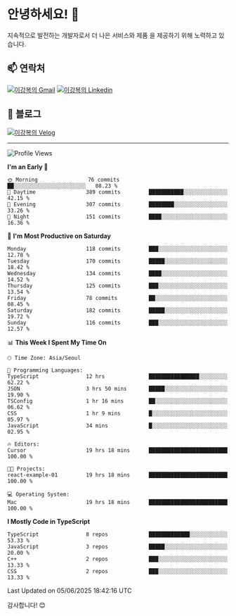# 안녕하세요! 👋

지속적으로 발전하는 개발자로서 더 나은 서비스와 제품
을 제공하기 위해 노력하고 있습니다.

## 📫 연락처
[![이강복의 Gmail](https://img.shields.io/badge/Gmail-D14836?style=for-the-badge&logo=gmail&logoColor=white)](mailto:pmmm114@gmail.com)
[![이강복의 Linkedin](https://img.shields.io/badge/LinkedIn-0077B5?style=for-the-badge&logo=linkedin&logoColor=white)](https://www.linkedin.com/in/lkb0297)

## 📝 블로그
[![이강복의 Velog](https://img.shields.io/badge/Velog-ffffff?style=for-the-badge&logo=velog)](https://velog.io/@pmmm114/posts)

---
<!--START_SECTION:waka-->
![Profile Views](http://img.shields.io/badge/Profile%20Views-25-blue)

**I'm an Early 🐤** 

```text
🌞 Morning                76 commits          ██░░░░░░░░░░░░░░░░░░░░░░░   08.23 % 
🌆 Daytime                389 commits         ███████████░░░░░░░░░░░░░░   42.15 % 
🌃 Evening                307 commits         ████████░░░░░░░░░░░░░░░░░   33.26 % 
🌙 Night                  151 commits         ████░░░░░░░░░░░░░░░░░░░░░   16.36 % 
```
📅 **I'm Most Productive on Saturday** 

```text
Monday                   118 commits         ███░░░░░░░░░░░░░░░░░░░░░░   12.78 % 
Tuesday                  170 commits         █████░░░░░░░░░░░░░░░░░░░░   18.42 % 
Wednesday                134 commits         ████░░░░░░░░░░░░░░░░░░░░░   14.52 % 
Thursday                 125 commits         ███░░░░░░░░░░░░░░░░░░░░░░   13.54 % 
Friday                   78 commits          ██░░░░░░░░░░░░░░░░░░░░░░░   08.45 % 
Saturday                 182 commits         █████░░░░░░░░░░░░░░░░░░░░   19.72 % 
Sunday                   116 commits         ███░░░░░░░░░░░░░░░░░░░░░░   12.57 % 
```


📊 **This Week I Spent My Time On** 

```text
🕑︎ Time Zone: Asia/Seoul

💬 Programming Languages: 
TypeScript               12 hrs              ████████████████░░░░░░░░░   62.22 % 
JSON                     3 hrs 50 mins       █████░░░░░░░░░░░░░░░░░░░░   19.90 % 
TSConfig                 1 hr 16 mins        ██░░░░░░░░░░░░░░░░░░░░░░░   06.62 % 
CSS                      1 hr 9 mins         █░░░░░░░░░░░░░░░░░░░░░░░░   05.97 % 
JavaScript               34 mins             █░░░░░░░░░░░░░░░░░░░░░░░░   02.95 % 

🔥 Editors: 
Cursor                   19 hrs 18 mins      █████████████████████████   100.00 % 

🐱‍💻 Projects: 
react-example-01         19 hrs 18 mins      █████████████████████████   100.00 % 

💻 Operating System: 
Mac                      19 hrs 18 mins      █████████████████████████   100.00 % 
```

**I Mostly Code in TypeScript** 

```text
TypeScript               8 repos             █████████████░░░░░░░░░░░░   53.33 % 
JavaScript               3 repos             █████░░░░░░░░░░░░░░░░░░░░   20.00 % 
C++                      2 repos             ███░░░░░░░░░░░░░░░░░░░░░░   13.33 % 
CSS                      2 repos             ███░░░░░░░░░░░░░░░░░░░░░░   13.33 % 
```




 Last Updated on 05/06/2025 18:42:16 UTC
<!--END_SECTION:waka-->

감사합니다! 😊
